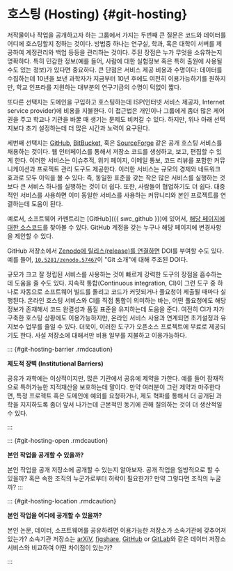 
# 호스팅 (Hosting) {#git-hosting}

저작물이나 작업을 공개하고자 하는 그룹에서 가지는 두번째 큰 질문은 코드와 데이터를 어디에 호스팅할지 정하는 것이다. 
방법중 하나는 연구실, 학과, 혹은 대학이 서버를 제공하여 계정관리와 백업 등등을 관리하는 것이다. 
주된 장점은 누가 무엇을 소유하는지 명확하다. 
특히 민감한 정보(예를 들어, 사람에 대한 실험정보 혹은 특허 출원에 사용될 수도 있는 정보)가 있다면 중요하다. 
큰 단점은 서비스 제공 비용과 수명이다: 
데이터를 수집하는데 10년을 보낸 과학자가 지금부터 10년 후에도 여전히 이용가능하기를 원하지만, 학교 인프라를 지원하는 대부분의 연구기금의 수명이 턱없이 짧다.

또다른 선택지는 도메인을 구입하고 호스팅하는데 ISP(인터넷 서비스 제공자, Internet service provider)에 비용을 지불한다. 
이 접근법은 개인이나 그룹에게 좀더 많은 제어권을 주고 학교나 기관을 바꿀 때 생기는 문제도 비켜갈 수 있다. 
하지만, 위나 아래 선택지보다 초기 설정하는데 더 많은 시간과 노력이 요구된다.

세번째 선택지는 [GitHub](http://github.com), [BitBucket](http://bitbucket.org), 혹은
[SourceForge](http://sourceforge.net) 같은 공개 호스팅 서비스를 채용하는 것이다. 
웹 인터페이스를 통해서 저장소 코드를 생성하고, 보고, 편집할 수 있게 한다.
이러한 서비스는 이슈추적, 위키 페이지, 이메일 통보, 코드 리뷰를 포함한 커뮤니케이션과 프로젝트 관리 도구도 제공한다. 
이러한 서비스는 규모의 경제와 네트워크 효과로 모두 이익을 볼 수 있다: 즉, 동일한 표준을 갖는 작은 많은 서비스를 실행하는 것보다 큰 서비스 하나를 실행하는 것이 더 쉽다.
또한, 사람들이 협업하기도 더 쉽다.
대중적인 서비스를 사용하면 이미 동일한 서비스를 사용하는 커뮤니티와 본인 프로젝트를 연결하는데 도움이 된다.

예로서, 소프트웨어 카펜트리는 [GitHub]({{ swc_github }})에 있어서, 
[해당 페이지에 대한 소스코드]({{page.root}}/_episodes/13-hosting.md)를 찾아볼 수 있다. 
GitHub 계정을 갖는 누구나 해당 페이지에 변경사항을 제안할 수 있다.

GitHub 저장소에서 [Zenodo에 릴리스(release)를 연결하면](https://guides.github.com/activities/citable-code/)
DOI를 부여할 수도 있다.
예를 들어, [`10.5281/zenodo.57467`](https://zenodo.org/record/57467)이 "Git 소개"에 대해 주조된 DOI다.

규모가 크고 잘 정립된 서비스를 사용하는 것이 빠르게 강력한 도구의 장점을 흡수하는데 도움을 줄 수도 있다.
지속적 통합(Continuous integration, CI)이 그런 도구 중 하나로 자동으로 소프트웨어 빌드를 돌리고 코드가 커밋되거나 풀요청이 제출될 때마다 실행된다. 
온라인 호스팅 서비스와 CI를 직접 통합이 의미하는 바는, 어떤 풀요청에도 해당 정보가 존재해서 코드 완결성과 품질 표준을 유지하는데 도움을 준다.
여전히 CI가 자가 구축한 호스팅 상황에도 이용가능하지만,
온라인 서비스 사용과 연계되면 초기설정과 유지보수 업무를 줄일 수 있다. 
더욱이, 이러한 도구가 오픈소스 프로젝트에 무료로 제공되기도 한다.
사설 저장소에 대해서만 비용 일부를 지불하고 이용가능하다.

::: {#git-hosting-barrier .rmdcaution}

**제도적 장벽 (Institutional Barriers)**

공유가 과학에는 이상적이지만,
많은 기관에서 공유에 제약을 가한다.
예를 들어 잠재적으로 특허가능한 지적재산을 보호하는데 말이다.
만약 여러분이 그런 제약과 마주한다면,
특정 프로젝트 혹은 도메인에 예외를 요청하거나,
제도 혁파를 통해서 더 공개된 과학을 지지하도록 좀더 
앞서 나가는데 근본적인 동기에 관해 질의하는 것이 더 생산적일 수 있다.

:::

::: {#git-hosting-open .rmdcaution}

**본인 작업을 공개할 수 있을까?**

본인 작업을 공개 저장소에 공개할 수 있는지 알아보자.
공개 작업을 일방적으로 할 수 있을까?
혹은 속한 조직의 누군가로부터 허락이 필요한가?
만약 그렇다면 조직의 누굴까?
:::

::: {#git-hosting-location .rmdcaution}

**본인 작업을 어디에 공개할 수 있을까?**

본인 논문, 데이터, 소프트웨어를 공유하려면 이용가능한 저장소가 
소속기관에 갖추어져 있는가?
소속기관 저장소는 [arXiV](https://arxiv.org/), [figshare](https://figshare.com/), [GitHub](https://github.com/) or [GitLab](https://about.gitlab.com/)와 
같은 데이터 저장소 서비스와 비교하여 어떤 차이점이 있는가?

:::



